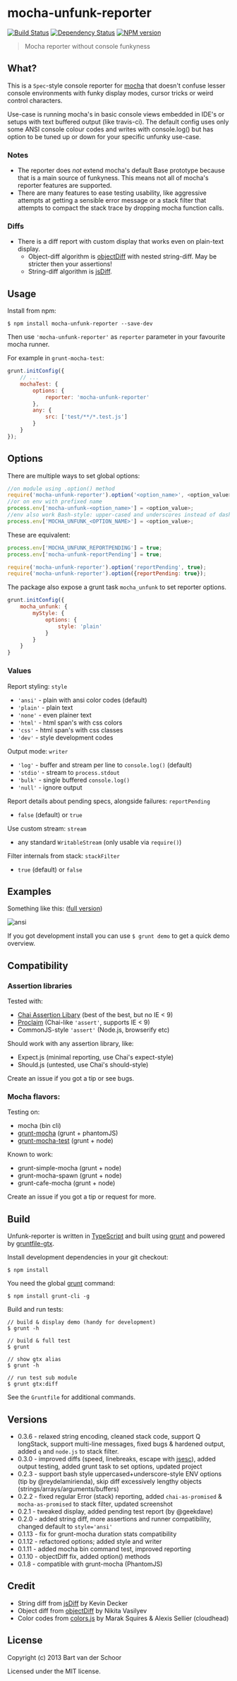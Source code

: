 # mocha-unfunk-reporter
[![Build Status](https://secure.travis-ci.org/Bartvds/mocha-unfunk-reporter.png?branch=master)](http://travis-ci.org/Bartvds/mocha-unfunk-reporter) [![Dependency Status](https://gemnasium.com/Bartvds/mocha-unfunk-reporter.png)](https://gemnasium.com/Bartvds/mocha-unfunk-reporter) [![NPM version](https://badge.fury.io/js/mocha-unfunk-reporter.png)](http://badge.fury.io/js/mocha-unfunk-reporter)

> Mocha reporter without console funkyness

## What?

This is a `Spec`-style console reporter for [mocha](http://visionmedia.github.io/mocha/) that doesn't confuse lesser console environments with funky display modes, cursor tricks or weird control characters.

Use-case is running mocha's in basic console views embedded in IDE's or setups with text buffered output (like travis-ci). The default config uses only some ANSI console colour codes and writes with console.log() but has option to be tuned up or down for your specific unfunky use-case.

### Notes

* The reporter does *not* extend mocha's default Base prototype because that is a main source of funkyness. This means not all of mocha's reporter features are supported.
* There are many features to ease testing usability, like aggressive attempts at getting a sensible error message or a stack filter that attempts to compact the stack trace by dropping mocha function calls.

### Diffs

* There is a diff report with custom display that works even on plain-text display.
	* Object-diff algorithm is [objectDiff](https://github.com/NV/objectDiff.js) with nested string-diff. May be stricter then your assertions!
	* String-diff algorithm is [jsDiff](https://github.com/kpdecker/jsdiff). 


## Usage

Install from npm:

````
$ npm install mocha-unfunk-reporter --save-dev
```` 

Then use `'mocha-unfunk-reporter'` as `reporter` parameter in your favourite mocha runner. 

For example in `grunt-mocha-test`:

````js
grunt.initConfig({
	// ...
	mochaTest: {
		options: {
			reporter: 'mocha-unfunk-reporter'
		},
		any: {
			src: ['test/**/*.test.js']
		}
	}
});
````

## Options

There are multiple ways to set global options:

````js
//on module using .option() method
require('mocha-unfunk-reporter').option('<option_name>', <option_value>);
//or on env with prefixed name
process.env['mocha-unfunk-<option_name>'] = <option_value>;
//env also work Bash-style: upper-cased and underscores instead of dashes
process.env['MOCHA_UNFUNK_<OPTION_NAME>'] = <option_value>;
````

These are equivalent:

````js
process.env['MOCHA_UNFUNK_REPORTPENDING'] = true;
process.env['mocha-unfunk-reportPending'] = true;

require('mocha-unfunk-reporter').option('reportPending', true);
require('mocha-unfunk-reporter').option({reportPending: true});
````

The package also expose a grunt task `mocha_unfunk` to set reporter options.

````js
grunt.initConfig({
	mocha_unfunk: {
		myStyle: {
			options: {
				style: 'plain'
			}
		}
	}
}
````


### Values

Report styling: `style`

* `'ansi'` - plain with ansi color codes (default)
* `'plain'` - plain text
* `'none'` - even plainer text
* `'html'` - html span's with css colors
* `'css'` - html span's with css classes
* `'dev'` - style development codes

Output mode: `writer` 

* `'log'` - buffer and stream per line to `console.log()` (default)
* `'stdio'` - stream to `process.stdout`
* `'bulk'` - single buffered `console.log()`
* `'null'` - ignore output

Report details about pending specs, alongside failures: `reportPending`

* `false` (default) or `true`

Use custom stream: `stream` 

* any standard `WritableStream` (only usable via `require()`)

Filter internals from stack: `stackFilter` 

* `true` (default) or `false`

## Examples

Something like this: ([full version](https://raw.github.com/Bartvds/mocha-unfunk-reporter/master/media/mocha-unfunk-02.png))

![ansi](https://raw.github.com/Bartvds/mocha-unfunk-reporter/master/media/mocha-unfunk-04.png)

If you got development install you can use `$ grunt demo` to get a quick demo overview.


## Compatibility

### Assertion libraries

Tested with:

* [Chai Assertion Libary](http://chaijs.com) (best of the best, but no IE < 9)
* [Proclaim](https://github.com/Bartvds/proclaim) (Chai-like `'assert'`, supports IE < 9)
* CommonJS-style `'assert'` (Node.js, browserify etc)

Should work with any assertion library, like:

* Expect.js (minimal reporting, use Chai's expect-style)
* Should.js (untested, use Chai's should-style)

Create an issue if you got a tip or see bugs.

### Mocha flavors:

Testing on:

* mocha (bin cli)
* [grunt-mocha](https://github.com/kmiyashiro/grunt-mocha) (grunt + phantomJS)
* [grunt-mocha-test](https://github.com/pghalliday/grunt-mocha-test) (grunt + node)

Known to work:

* grunt-simple-mocha (grunt + node)
* grunt-mocha-spawn (grunt + node)
* grunt-cafe-mocha (grunt + node)

Create an issue if you got a tip or request for more.

## Build

Unfunk-reporter is written in [TypeScript](http://typescript.com) and built using [grunt](http://gruntjs.com) and powered by [gruntfile-gtx](https://github.com/Bartvds/gruntfile-gtx).

Install development dependencies in your git checkout:
````
$ npm install
````

You need the global [grunt](http://gruntjs.com) command:
````
$ npm install grunt-cli -g
````

Build and run tests:
````
// build & display demo (handy for development)
$ grunt -h

// build & full test
$ grunt

// show gtx alias
$ grunt -h

// run test sub module
$ grunt gtx:diff
````

See the `Gruntfile` for additional commands.

## Versions

* 0.3.6 - relaxed string encoding, cleaned stack code, support Q longStack, support multi-line messages, fixed bugs & hardened output, added `q` and `node.js` to stack filter.
* 0.3.0 - improved diffs (speed, linebreaks, escape with [jsesc](https://github.com/mathiasbynens/jsesc)), added output testing, added grunt task to set options, updated project
* 0.2.3 - support bash style uppercased+underscore-style ENV options (tip by @reydelamirienda), skip diff excessively lengthy objects (strings/arrays/arguments/buffers) 
* 0.2.2 - fixed regular Error (stack) reporting, added `chai-as-promised` & `mocha-as-promised` to stack filter, updated screenshot
* 0.2.1 - tweaked display, added pending test report (by @geekdave)
* 0.2.0 - added string diff, more assertions and runner compatibility, changed default to `style='ansi'`
* 0.1.13 - fix for grunt-mocha duration stats compatibility
* 0.1.12 - refactored options; added style and writer
* 0.1.11 - added mocha bin command test, improved reporting
* 0.1.10 - objectDiff fix, added option() methods
* 0.1.8 - compatible with grunt-mocha (PhantomJS)

## Credit

* String diff from [jsDiff](https://github.com/kpdecker/jsdiff) by Kevin Decker
* Object diff from [objectDiff](https://github.com/NV/objectDiff.js) by Nikita Vasilyev
* Color codes from [colors.js](https://github.com/marak/colors.js/) by Marak Squires & Alexis Sellier (cloudhead)

## License

Copyright (c) 2013 Bart van der Schoor

Licensed under the MIT license.